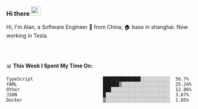 ### Hi there <img src="https://media.giphy.com/media/hvRJCLFzcasrR4ia7z/giphy.gif" width="25px">

<!-- ![visitors](https://visitor-badge.glitch.me/badge?page_id=dislfyer.dislfyer) -->

Hi, I'm Alan, a Software Engineer 🚀 from China, 🏠 base in shanghai. Now working in Tesla.

<br/>
<br/>

📊 **This Week I Spent My Time On:**


<!--START_SECTION:waka-->

```text
TypeScript                          ██████████████░░░░░░░░░░░  56.7%
YAML                                ██████▒░░░░░░░░░░░░░░░░░░  25.24%
Other                               ███░░░░░░░░░░░░░░░░░░░░░░  12.86%
JSON                                █░░░░░░░░░░░░░░░░░░░░░░░░  3.67%
Docker                              ▒░░░░░░░░░░░░░░░░░░░░░░░░  1.05%
```

<!--END_SECTION:waka-->

<!--
**About Me:**
 -->
